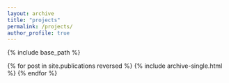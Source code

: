 ```yaml
---
layout: archive
title: "projects"
permalink: /projects/
author_profile: true
---
```


<!-- {% if site.author.googlescholar %}
  <div class="wordwrap">You can also find my articles on <a href="{{site.author.googlescholar}}">my Google Scholar profile</a>.</div>
{% endif %} -->

{% include base_path %}

{% for post in site.publications reversed %}
  {% include archive-single.html %}
{% endfor %}
